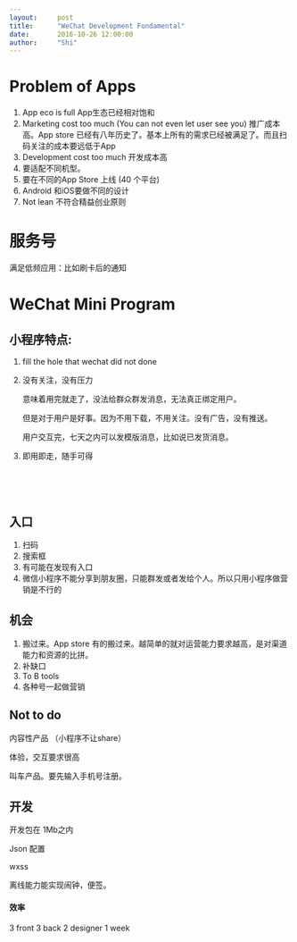 ```yaml
---
layout:     post
title:      "WeChat Development Fondamental"
date:       2016-10-26 12:00:00
author:     "Shi"
---
```




# Problem of Apps

1. App eco is full App生态已经相对饱和
2. Marketing cost too much (You can not even let user see you) 推广成本高。App store 已经有八年历史了。基本上所有的需求已经被满足了。而且扫码关注的成本要远低于App
3. Development cost too much 开发成本高
4. 要适配不同机型。
5. 要在不同的App Store 上线 (40 个平台)
6. Android 和iOS要做不同的设计
7. Not lean 不符合精益创业原则

# 服务号

满足低频应用：比如刷卡后的通知



# WeChat Mini Program

## 小程序特点:

1. fill the hole that wechat did not done

2. 没有关注，没有压力 

   意味着用完就走了，没法给群众群发消息，无法真正绑定用户。

   但是对于用户是好事。因为不用下载，不用关注。没有广告，没有推送。

   用户交互完，七天之内可以发模版消息，比如说已发货消息。

3. 即用即走，随手可得

   ​

   ​

## 入口

1. 扫码
2. 搜索框
3. 有可能在发现有入口
4. 微信小程序不能分享到朋友圈，只能群发或者发给个人。所以只用小程序做营销是不行的

## 机会

1. 搬过来。App store 有的搬过来。越简单的就对运营能力要求越高，是对渠道能力和资源的比拼。
2. 补缺口
3. To B tools 
4. 各种号一起做营销

## Not to do 

内容性产品 （小程序不让share）

体验，交互要求很高

叫车产品。要先输入手机号注册。

## 开发

开发包在 1Mb之内

Json 配置

wxss

离线能力能实现闹钟，便签。

#### 效率

3 front 3 back 2 designer 1 week

